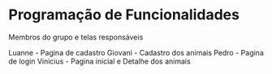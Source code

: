 # Programação de Funcionalidades

Membros do grupo e telas responsáveis

Luanne - Pagina de cadastro
Giovani - Cadastro dos animais
Pedro - Pagina de login
Vinicius - Pagina inicial e Detalhe dos animais
